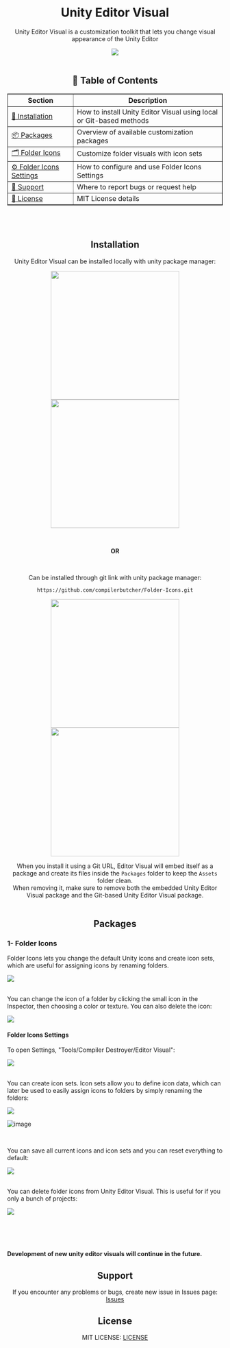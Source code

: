 <!----------------------------------------------------Main Header Part------------------------------------------------------------------ -->
<h1 align="center">Unity Editor Visual</h1>

<p align="center"> Unity Editor Visual is a customization toolkit that lets you change visual appearance of the Unity Editor </p>
 <div align="center">
<img align= "center" src="https://github.com/user-attachments/assets/4b959a29-0792-4bcd-a8f7-c8257d650f48">
</div>


<br>


<!-- ----------------------------------------------------Table of Contents----------------------------------------------------- -->
<h2 align="center">📑 Table of Contents</h2>

<table align="center" border="1" cellpadding="10" cellspacing="0">
  <thead>
    <tr>
      <th>Section</th>
      <th>Description</th>
    </tr>
  </thead>
  <tbody>
    <tr>
      <td><a href="#installation">🔧 Installation</a></td>
      <td>How to install Unity Editor Visual using local or Git-based methods</td>
    </tr>
    <tr>
      <td><a href="#packages">📦 Packages</a></td>
      <td>Overview of available customization packages</td>
    </tr>
    <tr>
      <td><a href="#folder-icons">🗂 Folder Icons</a></td>
      <td>Customize folder visuals with icon sets</td>
    </tr>
    <tr>
      <td><a href="#folder-icons-settings">⚙ Folder Icons Settings</a></td>
      <td>How to configure and use Folder Icons Settings</td>
    </tr>
    <tr>
      <td><a href="#support">💬 Support</a></td>
      <td>Where to report bugs or request help</td>
    </tr>
    <tr>
      <td><a href="#license">📄 License</a></td>
      <td>MIT License details</td>
    </tr>
  </tbody>
</table>
<!-- -------------------------------------------------------------------------------------------------------------------------- -->





<br>
<br>
<!-- ------------------------------------------------------------------------------------------------------------------------------- -->



<!----------------------------------------------------Installation Part------------------------------------------------------------------ -->
<h2 align="center">Installation</h2>

<!--Local Installation Part-->
 <p align= "center"> Unity Editor Visual can be installed locally with unity package manager: </p>
<p align="center">
    <tr>
      <td align="center">
        <img src="https://github.com/user-attachments/assets/0aa5eca3-5b8b-4b27-8473-ab575938763b" width="300"/>
      </td>
      <td align="center">
        <img src="https://github.com/user-attachments/assets/eda0cbbd-0ea2-4218-89ea-9fc0a62a151a" width="300"/>
      </td>
    </tr>
</p>

<!--Git Installation Part-->
<br>

<div align="center">
 <p><strong>OR</strong></p>
</div>

<br>

<p align="center"> Can be installed through git link with unity package manager:</p>
<div align="center">

 ```
https://github.com/compilerbutcher/Folder-Icons.git
```
</div>

<p align="center">
    <tr>
      <td align="center">
        <img src="https://github.com/user-attachments/assets/68f36e67-8195-455f-83dd-42d01f592b79" width="300"/>
      </td>
      <td align="center">
        <img src="https://github.com/user-attachments/assets/87997059-93fb-46ea-b4d4-fde7ec82b289" width="300"/>
      </td>
    </tr>
</p>

<div align="center">
  When you install it using a Git URL, Editor Visual will embed itself as a package and create its files inside the <code>Packages</code> folder to keep the <code>Assets</code> folder clean.
</div>
<div align="center">
When removing it, make sure to remove both the embedded Unity Editor Visual package and the Git-based Unity Editor Visual package.
</div>

<br>
<!-- ------------------------------------------------------------------------------------------------------------------------------- -->


<h2 align="center">Packages</h2>
<h3 align="left"> 1- Folder Icons</h3>
<p align="left">Folder Icons lets you change the default Unity icons and create icon sets, which are useful for assigning icons by renaming folders.</p>
<img src="https://github.com/user-attachments/assets/1e03134f-6586-448e-966e-22c80657e191">
<br>
<br>

<div align="left">
  <p>You can change the icon of a folder by clicking the small icon in the Inspector, then choosing a color or texture. You can also delete the icon:</p>
  <img src="https://github.com/user-attachments/assets/d669a00e-c2d1-4484-b284-8a9eca346582">
</div>

<h4 align="left">Folder Icons Settings</h4> 

<div align="left">
<p align="left">To open Settings, "Tools/Compiler Destroyer/Editor Visual":</p>

<img align="center" src="https://github.com/user-attachments/assets/97429118-fd5b-4431-9d3d-28fa47af7fbb">
</div>
<br>

<div align="left">
<p align="left">You can create icon sets. Icon sets allow you to define icon data, which can later be used to easily assign icons to folders by simply renaming the folders: </p>
<img align="center" src=https://github.com/user-attachments/assets/9f7e408f-7e8b-4191-a2f1-605dfe8e22fa>
</div>

![image](https://github.com/user-attachments/assets/1802cc69-aede-471e-8eab-7da52f914412)


<br>

<div align="left">
<p align="left">You can save all current icons and icon sets and you can reset everything to default:</p>
<img align="center" src="https://github.com/user-attachments/assets/a650eecf-a29f-495b-b2f2-7d6a2c52d2df">
</div>
<br>

<div align="left">
<p align="left">You can delete folder icons from Unity Editor Visual. This is useful for if you only a bunch of projects:</p>
<img align="center" src="https://github.com/user-attachments/assets/0ecce979-8d20-4183-bf35-8ebaa4e10de9">
</div>

<br>
<br>
<br>
<br>


<p><strong>Development of new unity editor visuals will continue in the future.</strong></p>

<!-- ------------------------------------------------------------------------------------------------------------------------------- -->

<!-- Support -->
<div align= "center">
<h2 align="center">Support</h2>
<p align="center">If you encounter any problems or bugs, create new issue in Issues page:
  <a href="https://github.com/compilerbutcher/Unity-Editor-Visual/issues">Issues</a>
</p>

<h2 align="center">License</h2>
<p align="center">MIT LICENSE:  
<a href="https://github.com/compilerbutcher/Unity-Editor-Visual/blob/main/LICENSE">LICENSE</a>
</p>
</div>
